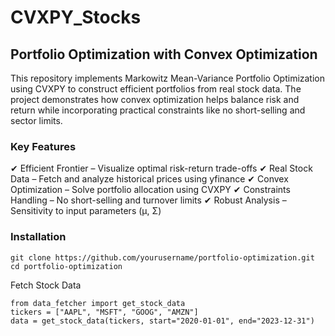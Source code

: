 # CVXPY_Stocks

## Portfolio Optimization with Convex Optimization

This repository implements Markowitz Mean-Variance Portfolio Optimization using CVXPY to construct efficient portfolios from real stock data. The project demonstrates how convex optimization helps balance risk and return while incorporating practical constraints like no short-selling and sector limits.

### Key Features
✔ Efficient Frontier – Visualize optimal risk-return trade-offs
✔ Real Stock Data – Fetch and analyze historical prices using yfinance
✔ Convex Optimization – Solve portfolio allocation using CVXPY
✔ Constraints Handling – No short-selling and turnover limits
✔ Robust Analysis – Sensitivity to input parameters (μ, Σ)

### Installation
```
git clone https://github.com/yourusername/portfolio-optimization.git
cd portfolio-optimization
```

Fetch Stock Data
```
from data_fetcher import get_stock_data
tickers = ["AAPL", "MSFT", "GOOG", "AMZN"]
data = get_stock_data(tickers, start="2020-01-01", end="2023-12-31")
```



